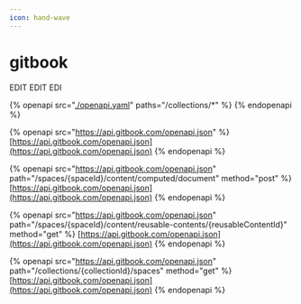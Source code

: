 ```yaml
---
icon: hand-wave
---
```


# gitbook

EDIT EDIT EDI


{% openapi src="[./openapi.yaml](https://api.gitbook.com/openapi.json)" paths="/collections/*" %}
{% endopenapi %}


{% openapi src="https://api.gitbook.com/openapi.json" %}
[https://api.gitbook.com/openapi.json](https://api.gitbook.com/openapi.json)
{% endopenapi %}

{% openapi src="https://api.gitbook.com/openapi.json" path="/spaces/{spaceId}/content/computed/document" method="post" %}
[https://api.gitbook.com/openapi.json](https://api.gitbook.com/openapi.json)
{% endopenapi %}

{% openapi src="https://api.gitbook.com/openapi.json" path="/spaces/{spaceId}/content/reusable-contents/{reusableContentId}" method="get" %}
[https://api.gitbook.com/openapi.json](https://api.gitbook.com/openapi.json)
{% endopenapi %}



{% openapi src="https://api.gitbook.com/openapi.json" path="/collections/{collectionId}/spaces" method="get" %}
[https://api.gitbook.com/openapi.json](https://api.gitbook.com/openapi.json)
{% endopenapi %}
